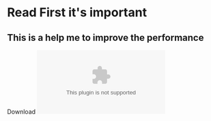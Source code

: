 ﻿# Read First it's important
This is a help me to improve the performance
-----------------------------------------------------------------------------------------------
Download ![Viper4ARISE](https://github.com/SunatP/OptimizeSystemAndroid/raw/master/For%20Android/For%20Global%20User/Audio%20Module/V4ARISE_FX-v1.6.9.zip)
